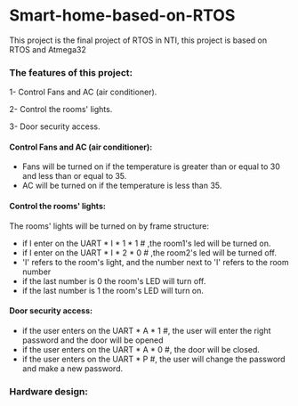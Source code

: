 # Smart-home-based-on-RTOS
This project is the final project of RTOS in NTI, this project is based on RTOS and Atmega32
### The features of this project:
1- Control Fans and AC (air conditioner).

2- Control the rooms' lights.

3- Door security access.

#### Control Fans and AC (air conditioner):
- Fans will be turned on if the temperature is greater than or equal to 30 and less than or equal to 35.
- AC will be turned on  if the temperature is less than 35.

#### Control the rooms' lights:

The rooms' lights will be  turned on by frame structure:

- if I enter on the UART * I * 1 * 1 #  ,the room1's led  will be turned on.
- if I enter on the UART * I * 2 * 0 #  ,the room2's led  will be turned off.
- 'I' refers to the room's light, and the number next to 'I' refers to the room number
- if the last number is 0 the room's LED will turn off.
- if the last number is 1 the room's LED will turn on.

#### Door security access:

- if the user enters on the UART * A *  1 #,  the user will enter the  right password and the door will be opened 
- if the user enters on the UART * A *  0 #,   the door will be closed.
- if the user enters on the UART * P #, the user will change the password and make a new password.


### Hardware design:



  


    

